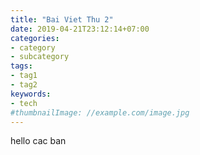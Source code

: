 ```yaml
---
title: "Bai Viet Thu 2"
date: 2019-04-21T23:12:14+07:00
categories:
- category
- subcategory
tags:
- tag1
- tag2
keywords:
- tech
#thumbnailImage: //example.com/image.jpg
---
```

hello cac ban
<!--more-->
